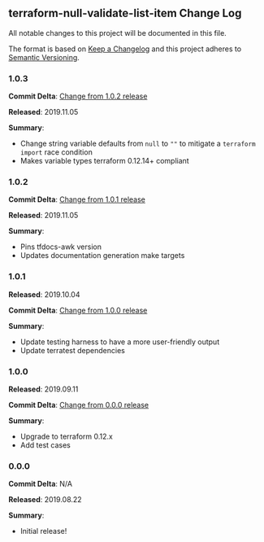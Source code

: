 ## terraform-null-validate-list-item Change Log

All notable changes to this project will be documented in this file.

The format is based on [Keep a Changelog](http://keepachangelog.com/) and this project adheres to [Semantic Versioning](http://semver.org/).


### 1.0.3

**Commit Delta**: [Change from 1.0.2 release](https://github.com/MetroStar/terraform-github-repo/compare/1.0.2...1.0.3)

**Released**: 2019.11.05

**Summary**:

* Change string variable defaults from `null` to `""` to mitigate a `terraform import` race condition
* Makes variable types terraform 0.12.14+ compliant

### 1.0.2

**Commit Delta**: [Change from 1.0.1 release](https://github.com/MetroStar/terraform-github-repo/compare/1.0.1...1.0.2)

**Released**: 2019.11.05

**Summary**:

*   Pins tfdocs-awk version
*   Updates documentation generation make targets

### 1.0.1

**Released**: 2019.10.04

**Commit Delta**: [Change from 1.0.0 release](https://github.com/MetroStar/terraform-null-validate-list-item/compare/1.0.0...1.0.1)

**Summary**:

*   Update testing harness to have a more user-friendly output
*   Update terratest dependencies

### 1.0.0

**Released**: 2019.09.11

**Commit Delta**: [Change from 0.0.0 release](https://github.com/MetroStar/terraform-null-validate-list-item/compare/0.0.0...1.0.0)

**Summary**:

*   Upgrade to terraform 0.12.x
*   Add test cases

### 0.0.0

**Commit Delta**: N/A

**Released**: 2019.08.22

**Summary**:

*   Initial release!
